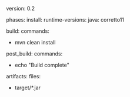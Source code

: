 version: 0.2

phases:
install:
runtime-versions:
java: corretto11

build:
commands:
- mvn clean install

post_build:
commands:
- echo "Build complete"

artifacts:
files:
- target/*.jar
